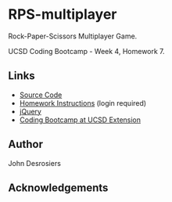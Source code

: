 # RPS-multiplayer
Rock-Paper-Scissors Multiplayer Game.

UCSD Coding Bootcamp - Week 4, Homework 7.

## Links
* [Source Code](https://github.com/median-man/RPS-multiplayer)
* [Homework Instructions](http://ucsd.bootcampcontent.com/UCSD-Coding-Bootcamp/08-07-2017-UCSD-San-Diego-Class-Repositoy-FSF-FT/blob/master/homework/07-firebase/02-Homework/Instructions/Homework_RPS_Activity_Challenge.md) (login required)
* [jQuery](http://jquery.com/)
* [Coding Bootcamp at UCSD Extension](https://codingbootcamp.extension.ucsd.edu/)

## Author
John Desrosiers

## Acknowledgements
